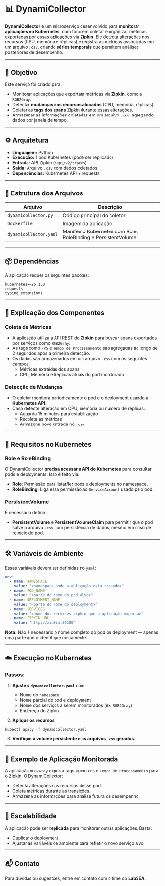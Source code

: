 # 📊 DynamiCollector

**DynamiCollector** é um microserviço desenvolvido para **monitorar aplicações no Kubernetes**, com foco em coletar e organizar métricas exportadas por essas aplicações via **Zipkin**. Ele detecta alterações nos recursos (CPU, memória e réplicas) e registra as métricas associadas em um arquivo `.csv`, criando **séries temporais** que permitem análises posteriores de desempenho.

---

## 🎯 Objetivo

Este serviço foi criado para:

- Monitorar aplicações que exportam métricas via **Zipkin**, como a `RGB2Gray`.
- Detectar **mudanças nos recursos alocados** (CPU, memória, réplicas).
- Coletar as **tags dos spans** Zipkin durante essas alterações.
- Armazenar as informações coletadas em um arquivo `.csv`, agregando dados por janela de tempo.

---

## ⚙️ Arquitetura

- **Linguagem:** Python
- **Execução:** 1 pod Kubernetes (pode ser replicado)
- **Entrada:** API Zipkin (`/api/v2/traces`)
- **Saída:** Arquivo `.csv` com dados coletados
- **Dependências:** Kubernetes API + requests

---

## 📁 Estrutura dos Arquivos

| Arquivo                | Descrição |
|------------------------|----------|
| `dynamicollector.py`   | Código principal do coletor |
| `Dockerfile`           | Imagem da aplicação |
| `dynamicollector.yaml` | Manifesto Kubernetes com Role, RoleBinding e PersistentVolume |

---

## 📦 Dependências

A aplicação requer os seguintes pacotes:

```
kubernetes==26.1.0
requests
typing_extensions
```

---

## 🧠 Explicação dos Componentes

### Coleta de Métricas
- A aplicação utiliza a API REST do **Zipkin** para buscar spans exportados por serviços como `RGB2Gray`.
- As tags como `FPS` e `Tempo de Processamento` são agregadas ao longo de 2 segundos após a primeira detecção.
- Os dados são armazenados em um arquivo `.csv` com os seguintes campos:
  - Métricas extraídas dos spans
  - CPU, Memória e Réplicas atuais do pod monitorado

### Detecção de Mudanças
- O coletor monitora periodicamente o pod e o deployment usando a **Kubernetes API**.
- Caso detecte alteração em CPU, memória ou número de réplicas:
  - Aguarda 15 minutos para estabilização
  - Recoleta as métricas
  - Armazena nova entrada no `.csv`

---

## 📂 Requisitos no Kubernetes

### Role e RoleBinding

O DynamiCollector **precisa acessar a API do Kubernetes** para consultar pods e deployments. Isso é feito via:

- **Role**: Permissão para listar/ler pods e deployments no namespace.
- **RoleBinding**: Liga essa permissão ao `ServiceAccount` usado pelo pod.

### PersistentVolume

É necessário definir:

- **PersistentVolume** e **PersistentVolumeClaim** para permitir que o pod salve o arquivo `.csv` com persistência de dados, mesmo em caso de reinício do pod.

---

## 🛠️ Variáveis de Ambiente

Essas variáveis devem ser definidas no `yaml`:

```yaml
env:
  - name: NAMESPACE
    value: "<namespace onde a aplicação está rodando>"
  - name: POD_NAME
    value: "<parte do nome do pod alvo>"
  - name: DEPLOYMENT_NAME
    value: "<parte do nome do deployment>"
  - name: SERVICES
    value: "<nome dos services zipkin que a aplicação exporta>"
  - name: ZIPKIN_URL
    value: "http://zipkin:30200"
```

**Nota:** Não é necessário o nome completo do pod ou deployment — apenas uma parte que o identifique unicamente.

---

## ☁️ Execução no Kubernetes

### Passos:

1. **Ajuste o `dynamicollector.yaml`** com:
   - Nome do `namespace`
   - Nome parcial do pod e deployment
   - Nome dos serviços a serem monitorados (ex: `RGB2Gray`)
   - Endereço do Zipkin

2. **Aplique os recursos:**

```bash
kubectl apply -f dynamicollector.yaml
```

3. **Verifique o volume persistente e os arquivos `.csv` gerados.**

---

## 📌 Exemplo de Aplicação Monitorada

A aplicação `RGB2Gray` exporta tags como `FPS` e `Tempo de Processamento` para o Zipkin. O DynamiCollector:

- Detecta alterações nos recursos desse pod.
- Coleta métricas durante as transições.
- Armazena as informações para análise futura de desempenho.

---

## 🔄 Escalabilidade

A aplicação pode ser **replicada** para monitorar outras aplicações. Basta:

- Duplicar o deployment
- Ajustar as variáveis de ambiente para refletir o novo serviço alvo

---

## 📬 Contato

Para dúvidas ou sugestões, entre em contato com o time do **LabSEA**.
